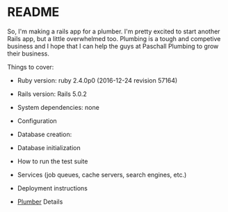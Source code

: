 # README

So, I'm making a rails app for a plumber.  I'm pretty excited to start another Rails app, but a little overwhelmed too.  Plumbing is a tough and competive business and I hope that I can help the guys at Paschall Plumbing to grow their business.

Things to cover:

* Ruby version: ruby 2.4.0p0 (2016-12-24 revision 57164)

* Rails version: Rails 5.0.2

* System dependencies: none

* Configuration

* Database creation: 

* Database initialization

* How to run the test suite

* Services (job queues, cache servers, search engines, etc.)

* Deployment instructions

* [Plumber](/plumber.md) Details
